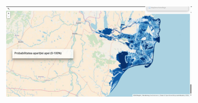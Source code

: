 ![mj](https://raw.githubusercontent.com/DeltaHUB-UB/website/main/static/uploads/2025/08/1755955466434-Screenshot_31-1-2025_211737_localhost.jpeg)


